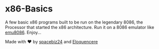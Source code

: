 # x86-Basics

A few basic x86 programs built to be run on the legendary 8086, the Processor that started the x86 architecture. Run it on a 8086 emulator like [emu8086](https://emu8086-microprocessor-emulator.en.softonic.com/). Enjoy...

Made with :heart: by [spacebiz24](https://github.com/spacebiz24) and [Eloquencere](https://github.com/Eloquencere)

